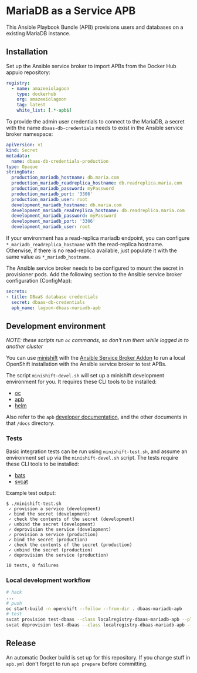 # MariaDB as a Service APB

This Ansible Playbook Bundle (APB) provisions users and databases on a existing MariaDB instance.

## Installation

Set up the Ansible service broker to import APBs from the Docker Hub appuio repository:

```yaml
registry:
  - name: amazeeiolagoon
    type: dockerhub
    org: amazeeiolagoon
    tag: latest
    white_list: [.*-apb$]
```

To provide the admin user credentials to connect to the MariaDB, a secret with the name `dbaas-db-credentials` needs to exist in the Ansible service broker namespace:

```yaml
apiVersion: v1
kind: Secret
metadata:
  name: dbaas-db-credentials-production
type: Opaque
stringData:
  production_mariadb_hostname: db.maria.com
  production_mariadb_readreplica_hostname: db.readreplica.maria.com
  production_mariadb_password: myPassword
  production_mariadb_port: '3306'
  production_mariadb_user: root
  development_mariadb_hostname: db.maria.com
  development_mariadb_readreplica_hostname: db.readreplica.maria.com
  development_mariadb_password: myPassword
  development_mariadb_port: '3306'
  development_mariadb_user: root
```

If your environment has a read-replica mariadb endpoint, you can configure `*_mariadb_readreplica_hostname` with the read-replica hostname.
Otherwise, if there is no read-replica available, just populate it with the same value as `*_mariadb_hostname`.

The Ansible service broker needs to be configured to mount the secret in provisioner pods. Add the following section to the Ansible service broker configuration (ConfigMap):

```yaml
secrets:
- title: DBaaS database credentials
  secret: dbaas-db-credentials
  apb_name: lagoon-dbaas-mariadb-apb
```

## Development environment

*NOTE: these scripts run `oc` commands, so don't run them while logged in to another cluster*

You can use [minishift](https://github.com/minishift/minishift) with the [Ansible Service Broker Addon](https://github.com/minishift/minishift-addons/tree/master/add-ons/ansible-service-broker) to run a local OpenShift installation with the Ansible service broker to test APBs.

The script `minishift-devel.sh` will set up a minishift development environment for you.
It requires these CLI tools to be installed:

* [oc](https://github.com/openshift/origin/releases)
* [apb](https://github.com/automationbroker/apb/releases)
* [helm](https://github.com/helm/helm/releases)

Also refer to the `apb` [developer documentation](https://github.com/automationbroker/apb/blob/master/docs/developers.md), and the other documents in that `/docs` directory.

### Tests

Basic integration tests can be run using `minishift-test.sh`, and assume an environment set up via the `minishift-devel.sh` script.
The tests require these CLI tools to be installed:

* [bats](https://github.com/bats-core/bats-core)
* [svcat](https://github.com/kubernetes-sigs/service-catalog/releases)

Example test output:

```
$ ./minishift-test.sh
 ✓ provision a service (development)
 ✓ bind the secret (development)
 ✓ check the contents of the secret (development)
 ✓ unbind the secret (development)
 ✓ deprovision the service (development)
 ✓ provision a service (production)
 ✓ bind the secret (production)
 ✓ check the contents of the secret (production)
 ✓ unbind the secret (production)
 ✓ deprovision the service (production)

10 tests, 0 failures
```

### Local development workflow

```bash
# hack
...
# push
oc start-build -n openshift --follow --from-dir . dbaas-mariadb-apb
# test
svcat provision test-dbaas --class localregistry-dbaas-mariadb-apb --plan development --wait
svcat deprovision test-dbaas --class localregistry-dbaas-mariadb-apb --plan development --wait
```

## Release

An automatic Docker build is set up for this repository. If you change stuff in `apb.yml` don't forget to run `apb prepare` before committing.

